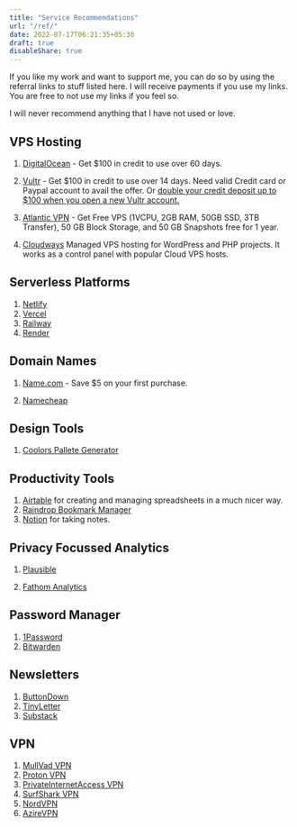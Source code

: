 ```yaml
---
title: "Service Recommendations"
url: "/ref/"
date: 2022-07-17T06:21:35+05:30
draft: true
disableShare: true
---
```


If you like my work and want to support me, you can do so by using the referral links to stuff listed here. I will receive payments if you use my links. You are free to not use my links if you feel so. 

I will never recommend anything that I have not used or love.

## VPS Hosting

1. [DigitalOcean](https://www.digitalocean.com/?refcode=574d284bdcd2&utm_campaign=Referral_Invite&utm_medium=Referral_Program&utm_source=CopyPaste) - Get $100 in credit to use over 60 days.

2. [Vultr](https://www.vultr.com/?ref=8979038-8H) - Get $100 in credit to use over 14 days. Need valid Credit card or Paypal account to avail the offer. Or [double your credit deposit up to $100 when you open a new Vultr account.](https://www.vultr.com/match/?ref=6816937)

3. [Atlantic VPN](https://cloud.atlantic.net/r/d93mkn1q) - Get Free VPS (1VCPU, 2GB RAM, 50GB SSD, 3TB Transfer), 50 GB Block Storage, and 50 GB Snapshots free for 1 year.

4. [Cloudways](https://www.cloudways.com/en/?id=56611) Managed VPS hosting for WordPress and PHP projects. It works as a control panel with popular Cloud VPS hosts.

## Serverless Platforms

1. [Netlify](https://netlify.com)
2. [Vercel](https://vercel.com/)
3. [Railway](https://railway.app?referralCode=nspeaks)
4. [Render](https://render.com/)

## Domain Names

1. [Name.com](https://www.name.com/referral/331013) - Save $5 on your first purchase.

2. [Namecheap](https://namecheap.pxf.io/nspeaks)

## Design Tools

1. [Coolors Pallete Generator](https://coolors.co/?ref=5fbc0474f93c7d000a63e0df)

## Productivity Tools

1. [Airtable](https://airtable.com/invite/r/E46H33pX) for creating and managing spreadsheets in a much nicer way.
2. [Raindrop Bookmark Manager](https://raindrop.io/)
3. [Notion](https://www.notion.so/) for taking notes.

## Privacy Focussed Analytics

1. [Plausible](https://plausible.io/)

2. [Fathom Analytics](https://usefathom.com/ref/AIAONB)

## Password Manager

1. [1Password](https://1password.com/)
2. [Bitwarden](https://bitwarden.com/)

## Newsletters

1. [ButtonDown](https://buttondown.email/)
2. [TinyLetter](https://tinyletter.com/)
3. [Substack](https://substack.com/)

## VPN

1. [MullVad VPN](https://mullvad.net/en/)
2. [Proton VPN](https://protonvpn.com/)
3. [PrivateInternetAccess VPN](https://www.privateinternetaccess.com/pages/buy-vpn/nspeaks)
4. [SurfShark VPN](https://get.surfshark.net/SHiE)
5. [NordVPN](https://nordvpn.sjv.io/nspeaks)
6. [AzireVPN](https://www.azirevpn.com/ref/YOnAemTSX7)
